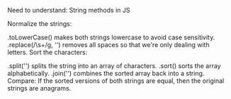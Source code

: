Need to understand:
String methods in JS

Normalize the strings:

.toLowerCase() makes both strings lowercase to avoid case sensitivity.
.replace(/\s+/g, '') removes all spaces so that we're only dealing with letters.
Sort the characters:

.split('') splits the string into an array of characters.
.sort() sorts the array alphabetically.
.join('') combines the sorted array back into a string.
Compare: If the sorted versions of both strings are equal, then the original strings are anagrams.
